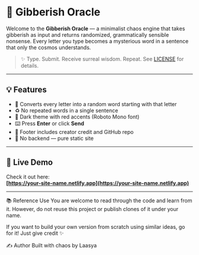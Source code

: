 # 🔮 Gibberish Oracle

Welcome to the **Gibberish Oracle** — a minimalist chaos engine that takes gibberish as input and returns randomized, grammatically sensible nonsense. Every letter you type becomes a mysterious word in a sentence that only the cosmos understands.

> ✨ Type. Submit. Receive surreal wisdom. Repeat.
See [LICENSE](./LICENSE) for details.

---

## 💡 Features

- 🔡 Converts every letter into a random word starting with that letter
- ♻️ No repeated words in a single sentence
- 🎨 Dark theme with red accents (Roboto Mono font)
- ⌨️ Press **Enter** or click **Send**
- 📜 Footer includes creator credit and GitHub repo
- 🚫 No backend — pure static site

---

## 🚀 Live Demo

Check it out here:  
**[https://your-site-name.netlify.app](https://your-site-name.netlify.app)**

---
📚 Reference Use
You are welcome to read through the code and learn from it.
However, do not reuse this project or publish clones of it under your name.

If you want to build your own version from scratch using similar ideas, go for it!
Just give credit ✨

✍️ Author
Built with chaos by Laasya
